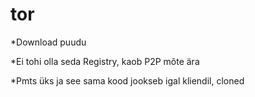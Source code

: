 # tor

*Download puudu

*Ei tohi olla seda Registry, kaob P2P mõte ära

*Pmts üks ja see sama kood jookseb igal kliendil, cloned

